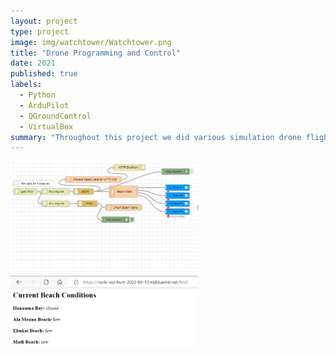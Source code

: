 ```yaml
---
layout: project
type: project
image: img/watchtower/Watchtower.png
title: "Drone Programming and Control"
date: 2021
published: true
labels:
  - Python
  - ArduPilot
  - QGroundControl
  - VirtualBox
summary: "Throughout this project we did various simulation drone flights before programming an actual drone to fly a set course around a park."
---
```


<div class="text-center p-4">
  <img width="300px" src="../img/watchtower/IBMCloudFlow.png" class="img-thumbnail" >
  <img width="300px" src="../img/watchtower/HTTP Endpoint.png" class="img-thumbnail" >
</div>
